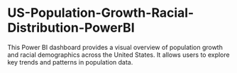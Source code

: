 # US-Population-Growth-Racial-Distribution-PowerBI
This Power BI dashboard provides a visual overview of population growth and racial demographics across the United States. It allows users to explore key trends and patterns in population data.
